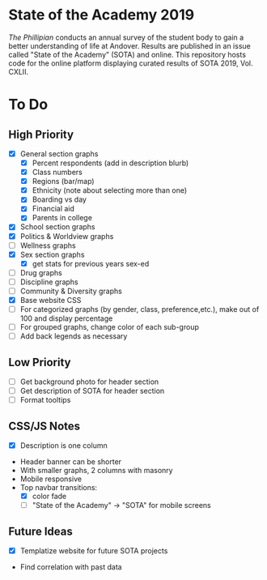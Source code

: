 # State of the Academy 2019

*The Phillipian* conducts an annual survey of the student body to gain a better understanding of life at Andover. Results are published in an issue called "State of the Academy” (SOTA) and online. This repository hosts code for the online platform displaying curated results of SOTA 2019, Vol. CXLII.

# To Do

## High Priority
- [x] General section graphs
  - [x] Percent respondents (add in description blurb)
  - [x] Class numbers
  - [x] Regions (bar/map)
  - [x] Ethnicity (note about selecting more than one)
  - [x] Boarding vs day
  - [x] Financial aid
  - [x] Parents in college
- [x] School section graphs
- [x] Politics & Worldview graphs
- [ ] Wellness graphs
- [x] Sex section graphs
  - [x] get stats for previous years sex-ed
- [ ] Drug graphs
- [ ] Discipline graphs
- [ ] Community & Diversity graphs
- [x] Base website CSS
- [ ] For categorized graphs (by gender, class, preference,etc.), make out of 100 and display percentage
- [ ] For grouped graphs, change color of each sub-group
- [ ] Add back legends as necessary

## Low Priority
- [ ] Get background photo for header section
- [ ] Get description of SOTA for header section
- [ ] Format tooltips

## CSS/JS Notes
- [x] Description is one column
- Header banner can be shorter
- With smaller graphs, 2 columns with masonry
- Mobile responsive
- Top navbar transitions: 
  - [x] color fade
  - [ ] "State of the Academy" &rarr; "SOTA" for mobile screens

## Future Ideas
- [x] Templatize website for future SOTA projects
- Find correlation with past data
